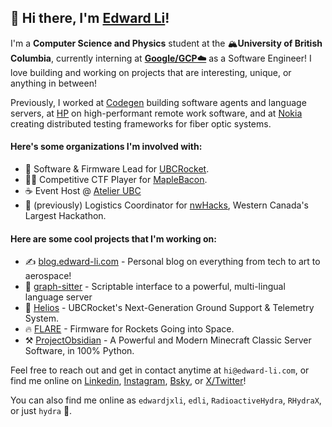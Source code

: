 ## 👋 Hi there, I'm [Edward Li](https://www.edward-li.com/)!

I'm a **Computer Science and Physics** student at the 🏔**University of British Columbia**, currently interning at [**Google/GCP☁️**](https://cloud.google.com/) as a Software Engineer! I love building and working on projects that are interesting, unique, or anything in between! 

Previously, I worked at [Codegen](https://www.codegen.com/) building software agents and language servers, at [HP](https://www.hp.com/) on high-performant remote work software, and at [Nokia](https://www.nokia.com/) creating distributed testing frameworks for fiber optic systems.

#### Here's some organizations I'm involved with:
- 🚀 Software & Firmware Lead for [UBCRocket](https://www.ubcrocket.com/).
- 👨‍💻 Competitive CTF Player for [MapleBacon](https://maplebacon.org/).
- ☕ Event Host @ [Atelier UBC](https://www.atelier.ac/)
- 🌌 (previously) Logistics Coordinator for [nwHacks](https://nwhacks.io/), Western Canada's Largest Hackathon.

#### Here are some cool projects that I'm working on:
- ✍️ [blog.edward-li.com](https://blog.edward-li.com/) - Personal blog on everything from tech to art to aerospace!
- 🌲 [graph-sitter](https://github.com/codegen-sh/graph-sitter) - Scriptable interface to a powerful, multi-lingual language server 
- 🌇 [Helios](https://github.com/UBC-Rocket/Helios) - UBCRocket's Next-Generation Ground Support & Telemetry System.
- 🔥 [FLARE](https://github.com/UBC-Rocket/FLARE) - Firmware for Rockets Going into Space.
- ⚒ [ProjectObsidian](https://github.com/EdwardJXLi/ProjectObsidian) - A Powerful and Modern Minecraft Classic Server Software, in 100% Python.

Feel free to reach out and get in contact anytime at `hi@edward-li.com`, or find me online on [Linkedin](https://www.linkedin.com/in/edwardjxli/), [Instagram](https://www.instagram.com/edwardjxli/), [Bsky](https://bsky.app/profile/edward-li.com), or [X/Twitter](https://twitter.com/edwardjxli/)! 

You can also find me online as `edwardjxli`, `edli`, `RadioactiveHydra`, `RHydraX`, or just `hydra` 🐲.
